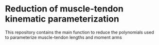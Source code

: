 # Reduction of muscle-tendon kinematic parameterization
This repository contains the main function to reduce the polynomials used to parameterize muscle-tendon lengths and moment arms
